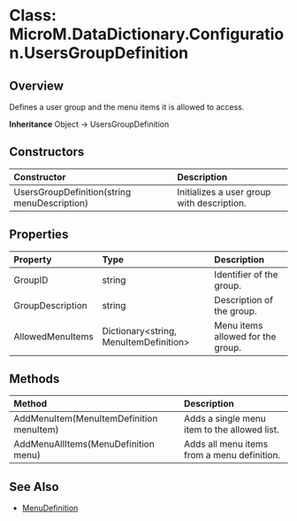 # Class: MicroM.DataDictionary.Configuration.UsersGroupDefinition
## Overview
Defines a user group and the menu items it is allowed to access.

**Inheritance**
Object -> UsersGroupDefinition

## Constructors
| Constructor | Description |
|:------------|:-------------|
| UsersGroupDefinition(string menuDescription) | Initializes a user group with description. |

## Properties
| Property | Type | Description |
|:------------|:-------------|:-------------|
| GroupID | string | Identifier of the group. |
| GroupDescription | string | Description of the group. |
| AllowedMenuItems | Dictionary&lt;string, MenuItemDefinition&gt; | Menu items allowed for the group. |

## Methods
| Method | Description |
|:------------|:-------------|
| AddMenuItem(MenuItemDefinition menuItem) | Adds a single menu item to the allowed list. |
| AddMenuAllItems(MenuDefinition menu) | Adds all menu items from a menu definition. |

## See Also
- [MenuDefinition](../MenuDefinition/index.md)
